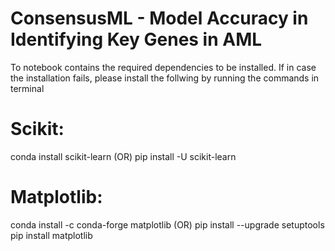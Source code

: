 # ConsensusML - Model Accuracy in Identifying Key Genes in AML 

To notebook contains the required dependencies to be installed. If in case the installation fails, please install the follwing by running the commands in terminal

# Scikit:
conda install scikit-learn (OR)
pip install -U scikit-learn

# Matplotlib:
conda install -c conda-forge matplotlib (OR)
pip install --upgrade setuptools pip install matplotlib
